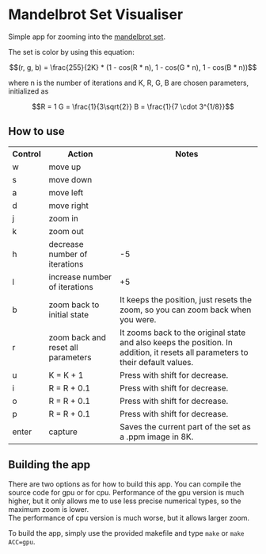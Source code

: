 # Mandelbrot Set Visualiser 


Simple app for zooming into the
<a href="https://en.wikipedia.org/wiki/Mandelbrot_set">mandelbrot set</a>.


The set is color by using this equation:
```math
(r, g, b) = \frac{255}{2K} * (1 - cos(R * n), 1 - cos(G * n), 1 - cos(B * n))
```
where n is the number of iterations and K, R, G, B are chosen parameters,
initialized as
```math
R = 1
G = \frac{1}{3\sqrt{2}}
B = \frac{1}{7 \cdot 3^{1/8}}
```
## How to use

<table>
    <tr>
        <th>Control</th>
        <th>Action</th>
        <th>Notes</th>
    </tr>
    <tr>
        <td>w</td>
        <td>move up</td>
        <td></td>
    </tr>
    <tr>
        <td>s</td>
        <td>move down</td>
        <td></td>
    </tr>
    <tr>
        <td>a</td>
        <td>move left</td>
        <td></td>
    </tr>
    <tr>
        <td>d</td>
        <td>move right</td>
        <td></td>
    </tr>
    <tr>
        <td>j</td>
        <td>zoom in</td>
        <td></td>
    </tr>
    <tr>
        <td>k</td>
        <td>zoom out</td>
        <td></td>
    </tr>
    <tr>
        <td>h</td>
        <td>decrease number of iterations</td>
        <td>-5</td>
    </tr>
    <tr>
        <td>l</td>
        <td>increase number of iterations</td>
        <td>+5</td>
    </tr>
    <tr>
        <td>b</td>
        <td>zoom back to initial state</td>
        <td>It keeps the position, just resets the zoom,
            so you can zoom back when you were.</td>
    </tr>
    <tr>
        <td>r</td>
        <td>zoom back and reset all parameters</td>
        <td>It zooms back to the original state
            and also keeps the position. In addition,
            it resets all parameters to their default values.
        </td>
    </tr>
    <tr>
        <td>u</td>
        <td>K = K + 1</td>
        <td>Press with shift for decrease.</td>
    </tr>
    <tr>
        <td>i</td>
        <td>R = R + 0.1</td>
        <td>Press with shift for decrease.</td>
    </tr>
    <tr>
        <td>o</td>
        <td>R = R + 0.1</td>
        <td>Press with shift for decrease.</td>
    </tr>
    <tr>
        <td>p</td>
        <td>R = R + 0.1</td>
        <td>Press with shift for decrease.</td>
    </tr>
    <tr>
        <td>enter</td>
        <td>capture</td>
        <td>Saves the current part of the set as a .ppm image in 8K.
        </td>
    </tr>
</table>

## Building the app
There are two options as for how to build this app. You can compile the source code
for gpu or for cpu. Performance of the gpu version is much higher, but it only allows me to
use less precise numerical types, so the maximum zoom is lower. <br>
The performance of cpu version is much worse, but it allows larger zoom.

To build the app, simply use the provided makefile and type `make` or `make ACC=gpu`.
